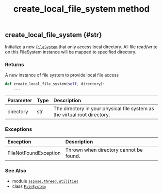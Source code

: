 ﻿---
title: create_local_file_system method
second_title: Aspose.3D for Python via .NET API References
description: 
type: docs
weight: 30
url: /aspose.threed.utilities/filesystem/create_local_file_system/
is_root: false
---

## create_local_file_system {#str}

Initialize a new [`FileSystem`](/3d/python-net/aspose.threed.utilities/filesystem) that only access local directory.
All file read/write on this FileSystem instance will be mapped to specified directory.


### Returns 


A new instance of file system to provide local file access


```python
def create_local_file_system(self, directory):
    ...
```


| Parameter | Type | Description |
| :- | :- | :- |
| directory | str | The directory in your physical file system as the virtual root directory. |
### Exceptions
| Exception | Description |
| :- | :- |
| FileNotFoundException | Thrown when directory cannot be found. |





### See Also
* module [`aspose.threed.utilities`](../../)
* class [`FileSystem`](/3d/python-net/aspose.threed.utilities/filesystem)
